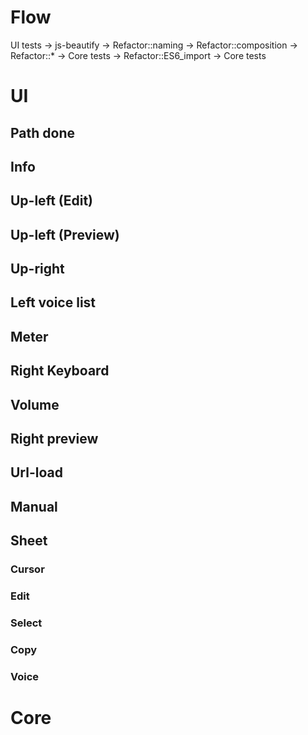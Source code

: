# Flow
UI tests -> js-beautify -> Refactor::naming -> Refactor::composition -> Refactor::* -> Core tests -> Refactor::ES6_import -> Core tests

# UI
## Path done
## Info
## Up-left (Edit)
## Up-left (Preview)
## Up-right
## Left voice list
## Meter
## Right Keyboard
## Volume
## Right preview
## Url-load
## Manual
## Sheet
### Cursor
### Edit
### Select
### Copy
### Voice

# Core

